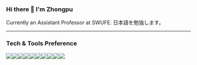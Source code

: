 ### Hi there 👋 I'm Zhongpu

Currently an Assistant Professor at SWUFE. 日本語を勉強します。

---

### Tech & Tools Preference
<img src="https://img.shields.io/badge/-Manjaro-information?logo=manjaro&logoColor=white"><img src="https://img.shields.io/badge/-Mac-563D7C?logo=apple&logoColor=white"><img src="https://img.shields.io/badge/-Java-cc6699?style=flat&logo=openjdk&logoColor=white"><img src="https://img.shields.io/badge/-Rust-5A0FC8?style=flat&logo=rust&logoColor=white"><img src="https://img.shields.io/badge/-Python-3C873A?style=flat&logo=python&logoColor=white"><img src="https://img.shields.io/badge/-C++-blue?logo=cplusplus"><img src="https://img.shields.io/badge/-PostgreSQL-4285F4?style=flat&logo=postgresql&logoColor=white"><img src="http://img.shields.io/badge/-VS%20Code-007ACC?style=flat&logo=visual%20studio%20code&logoColor=white"><img src="https://img.shields.io/badge/-JetBrains-black?style=flat&logo=JetBrains&logoColor=white"><img src="https://img.shields.io/badge/-NeoVim-cc6699?style=flat&logo=neovim&logoColor=white">
